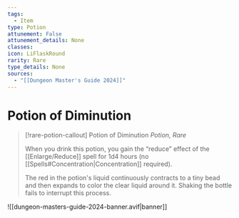 ```yaml
---
tags:
  - Item
type: Potion
attunement: False
attunement_details: None
classes:
icon: LiFlaskRound
rarity: Rare
type_details: None
sources: 
  - "[[Dungeon Master's Guide 2024]]"
---
```

# Potion of Diminution
>[!rare-potion-callout] Potion of Diminution
>_Potion, Rare_
>
>When you drink this potion, you gain the “reduce” effect of the [[Enlarge/Reduce]] spell for 1d4 hours (no [[Spells#Concentration\|Concentration]] required).
>
>The red in the potion's liquid continuously contracts to a tiny bead and then expands to color the clear liquid around it. Shaking the bottle fails to interrupt this process.
>


![[dungeon-masters-guide-2024-banner.avif|banner]]
